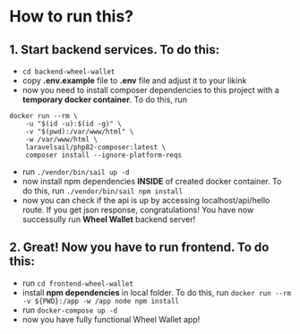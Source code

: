 # How to run this?
## 1. Start backend services. To do this:
- `cd backend-wheel-wallet`
- copy **.env.example** file to **.env** file and adjust it to your likink
- now you need to install composer dependencies to this project with a **temporary docker container**. To do this, run
```
docker run --rm \
    -u "$(id -u):$(id -g)" \
    -v "$(pwd):/var/www/html" \
    -w /var/www/html \
    laravelsail/php82-composer:latest \
    composer install --ignore-platform-reqs
```
- run `./vendor/bin/sail up -d`
- now install npm dependencies **INSIDE** of created docker container. To do this, run `./vendor/bin/sail npm install`
- now you can check if the api is up by accessing localhost/api/hello route. If you get json response, congratulations! You have now successully run **Wheel Wallet** backend server!
## 2. Great! Now you have to run frontend. To do this:
- run `cd frontend-wheel-wallet`
- install **npm dependencies** in local folder. To do this, run `docker run --rm -v ${PWD}:/app -w /app node npm install`
- run `docker-compose up -d`
- now you have fully functional Wheel Wallet app!
